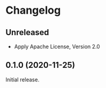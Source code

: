 # Changelog

## Unreleased

- Apply Apache License, Version 2.0

## 0.1.0 (2020-11-25)

Initial release.
